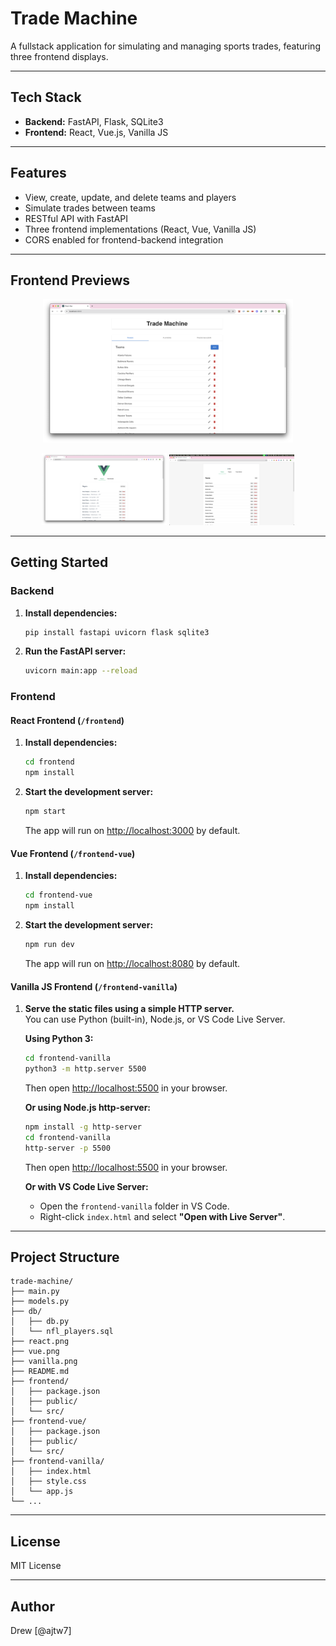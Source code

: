 # Trade Machine

A fullstack application for simulating and managing sports trades, featuring three frontend displays.

---

## Tech Stack

- **Backend:** FastAPI, Flask, SQLite3
- **Frontend:** React, Vue.js, Vanilla JS

---

## Features

- View, create, update, and delete teams and players
- Simulate trades between teams
- RESTful API with FastAPI
- Three frontend implementations (React, Vue, Vanilla JS)
- CORS enabled for frontend-backend integration

---

## Frontend Previews

<p align="center">
  <img src="react.png" alt="React Frontend" width="400"/>
</p>
<p align="center">
  <img src="vue.png" alt="Vue Frontend" width="200"/>
  <img src="vanilla.png" alt="Vanilla JS Frontend" width="200"/>
</p>

---

## Getting Started

### Backend

1. **Install dependencies:**
   ```bash
   pip install fastapi uvicorn flask sqlite3
   ```
2. **Run the FastAPI server:**
   ```bash
   uvicorn main:app --reload
   ```

### Frontend

#### React Frontend (`/frontend`)

1. **Install dependencies:**
   ```bash
   cd frontend
   npm install
   ```
2. **Start the development server:**
   ```bash
   npm start
   ```
   The app will run on [http://localhost:3000](http://localhost:3000) by default.

#### Vue Frontend (`/frontend-vue`)

1. **Install dependencies:**
   ```bash
   cd frontend-vue
   npm install
   ```
2. **Start the development server:**
   ```bash
   npm run dev
   ```
   The app will run on [http://localhost:8080](http://localhost:8080) by default.

#### Vanilla JS Frontend (`/frontend-vanilla`)

1. **Serve the static files using a simple HTTP server.**  
   You can use Python (built-in), Node.js, or VS Code Live Server.

   **Using Python 3:**
   ```bash
   cd frontend-vanilla
   python3 -m http.server 5500
   ```
   Then open [http://localhost:5500](http://localhost:5500) in your browser.

   **Or using Node.js http-server:**
   ```bash
   npm install -g http-server
   cd frontend-vanilla
   http-server -p 5500
   ```
   Then open [http://localhost:5500](http://localhost:5500) in your browser.

   **Or with VS Code Live Server:**
   - Open the `frontend-vanilla` folder in VS Code.
   - Right-click `index.html` and select **"Open with Live Server"**.

---

## Project Structure

```
trade-machine/
├── main.py
├── models.py
├── db/
│   ├── db.py
│   └── nfl_players.sql
├── react.png
├── vue.png
├── vanilla.png
├── README.md
├── frontend/
│   ├── package.json
│   ├── public/
│   └── src/
├── frontend-vue/
│   ├── package.json
│   ├── public/
│   └── src/
├── frontend-vanilla/
│   ├── index.html
│   ├── style.css
│   └── app.js
└── ...
```

---

## License

MIT License

---

## Author

Drew [@ajtw7]